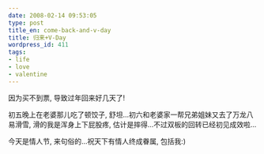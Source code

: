 ```yaml
---
date: 2008-02-14 09:53:05
type: post
title_en: come-back-and-v-day
title: 归来+V-Day
wordpress_id: 411
tags:
- life
- love
- valentine
---
```


因为买不到票, 导致过年回来好几天了!

初五晚上在老婆那儿吃了顿饺子, 舒坦...初六和老婆家一帮兄弟姐妹又去了万龙八易滑雪, 滑的我是浑身上下屁股疼, 估计是摔得...不过双板的回转已经初见成效啦...

今天是情人节, 来句俗的...祝天下有情人终成眷属, 包括我:)
